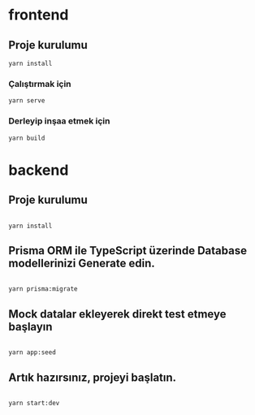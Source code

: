# frontend

## Proje kurulumu

```
yarn install
```

### Çalıştırmak için

```
yarn serve
```

### Derleyip inşaa etmek için

```
yarn build
```

# backend

## Proje kurulumu

```

yarn install

```

## Prisma ORM ile TypeScript üzerinde Database modellerinizi Generate edin.

```

yarn prisma:migrate

```

## Mock datalar ekleyerek direkt test etmeye başlayın

```

yarn app:seed

```

## Artık hazırsınız, projeyi başlatın.

```

yarn start:dev

```

```

```
